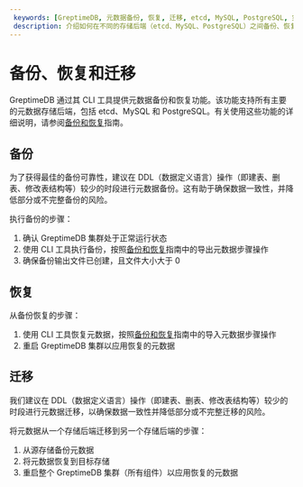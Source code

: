 ```yaml
---
 keywords: [GreptimeDB, 元数据备份, 恢复, 迁移, etcd, MySQL, PostgreSQL, 灾难恢复]
 description: 介绍如何在不同的存储后端（etcd、MySQL、PostgreSQL）之间备份、恢复和迁移 GreptimeDB 元数据，以及确保数据一致性的最佳实践。
---
```


# 备份、恢复和迁移

GreptimeDB 通过其 CLI 工具提供元数据备份和恢复功能。该功能支持所有主要的元数据存储后端，包括 etcd、MySQL 和 PostgreSQL。有关使用这些功能的详细说明，请参阅[备份和恢复](/user-guide/deployments-administration/disaster-recovery/back-up-&-restore-data.md)指南。

## 备份

为了获得最佳的备份可靠性，建议在 DDL（数据定义语言）操作（即建表、删表、修改表结构等）较少的时段进行元数据备份。这有助于确保数据一致性，并降低部分或不完整备份的风险。

执行备份的步骤：

1. 确认 GreptimeDB 集群处于正常运行状态
2. 使用 CLI 工具执行备份，按照[备份和恢复](/user-guide/deployments-administration/disaster-recovery/back-up-&-restore-meta-data.md)指南中的导出元数据步骤操作
3. 确保备份输出文件已创建，且文件大小大于 0

## 恢复

从备份恢复的步骤：

1. 使用 CLI 工具恢复元数据，按照[备份和恢复](/user-guide/deployments-administration/disaster-recovery/back-up-&-restore-meta-data.md)指南中的导入元数据步骤操作
2. 重启 GreptimeDB 集群以应用恢复的元数据

## 迁移

我们建议在 DDL（数据定义语言）操作（即建表、删表、修改表结构等）较少的时段进行元数据迁移，以确保数据一致性并降低部分或不完整迁移的风险。

将元数据从一个存储后端迁移到另一个存储后端的步骤：

1. 从源存储备份元数据
2. 将元数据恢复到目标存储
3. 重启整个 GreptimeDB 集群（所有组件）以应用恢复的元数据